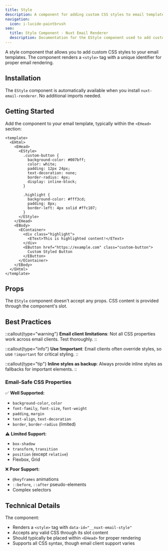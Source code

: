 ```yaml
---
title: Style
description: A component for adding custom CSS styles to email templates.
navigation:
  icon: i-lucide-paintbrush
seo:
  title: Style Component - Nuxt Email Renderer
  description: Documentation for the EStyle component used to add custom CSS styles to email templates.
---
```


A style component that allows you to add custom CSS styles to your email templates. The component renders a `<style>` tag with a unique identifier for proper email rendering.

## Installation

The `EStyle` component is automatically available when you install `nuxt-email-renderer`. No additional imports needed.

## Getting Started

Add the component to your email template, typically within the `<EHead>` section:

```vue [emails/StyledEmail.vue]
<template>
  <EHtml>
    <EHead>
      <EStyle>
        .custom-button {
          background-color: #007bff;
          color: white;
          padding: 12px 24px;
          text-decoration: none;
          border-radius: 4px;
          display: inline-block;
        }
        
        .highlight {
          background-color: #fff3cd;
          padding: 8px;
          border-left: 4px solid #ffc107;
        }
      </EStyle>
    </EHead>
    <EBody>
      <EContainer>
        <div class="highlight">
          <EText>This is highlighted content!</EText>
        </div>
        <EButton href="https://example.com" class="custom-button">
          Custom Styled Button
        </EButton>
      </EContainer>
    </EBody>
  </EHtml>
</template>
```

## Props

The `EStyle` component doesn't accept any props. CSS content is provided through the component's slot.

## Best Practices

::callout{type="warning"}
**Email client limitations**: Not all CSS properties work across email clients. Test thoroughly.
::

::callout{type="info"}
**Use !important**: Email clients often override styles, so use `!important` for critical styling.
::

::callout{type="tip"}
**Inline styles as backup**: Always provide inline styles as fallbacks for important elements.
::

### Email-Safe CSS Properties

✅ **Well Supported:**
- `background-color`, `color`
- `font-family`, `font-size`, `font-weight`
- `padding`, `margin`
- `text-align`, `text-decoration`
- `border`, `border-radius` (limited)

⚠️ **Limited Support:**
- `box-shadow`
- `transform`, `transition`
- `position` (except `relative`)
- Flexbox, Grid

❌ **Poor Support:**
- `@keyframes` animations
- `::before`, `::after` pseudo-elements
- Complex selectors

## Technical Details

The component:
- Renders a `<style>` tag with `data-id="__nuxt-email-style"`
- Accepts any valid CSS through its slot content
- Should typically be placed within `<EHead>` for proper rendering
- Supports all CSS syntax, though email client support varies
